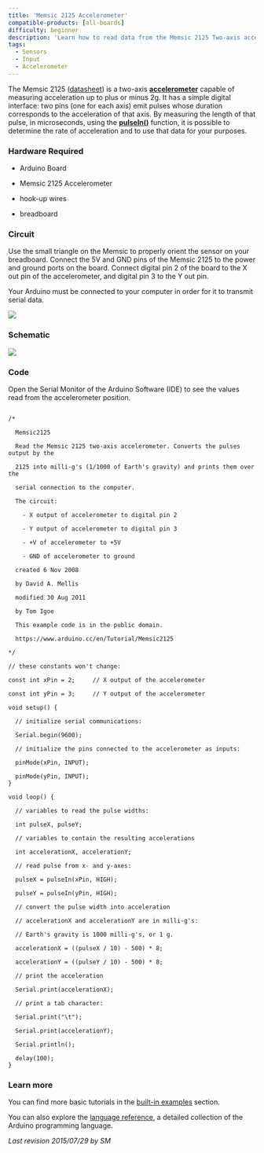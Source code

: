 ```yaml
---
title: 'Memsic 2125 Accelerometer'
compatible-products: [all-boards]
difficulty: beginner
description: 'Learn how to read data from the Memsic 2125 Two-axis accelerometer.'
tags: 
  - Sensors
  - Input 
  - Accelerometer
---
```


The Memsic 2125 ([datasheet](https://www.parallax.com/sites/default/files/downloads/28017-Memsic-MXD2125-Datasheet.pdf)) is a two-axis [**accelerometer**](http://en.wikipedia.org/wiki/Accelerometer) capable of measuring acceleration up to plus or minus 2g.  It has a simple digital interface: two pins (one for each axis) emit pulses whose duration corresponds to the acceleration of that axis. By measuring the length of that pulse, in microseconds, using the  [**pulseIn()**](https://www.arduino.cc/reference/en/language/functions/advanced-io/pulsein/) function, it is possible to determine the rate of acceleration and to use that data for your purposes.

### Hardware Required

- Arduino Board

- Memsic 2125 Accelerometer

- hook-up wires

- breadboard

### Circuit


Use the small triangle on the Memsic to properly orient the sensor on your breadboard. Connect  the 5V and GND pins of the Memsic 2125 to the power and ground ports on the board. Connect digital pin 2 of the board to the X out pin of the accelerometer, and digital pin 3 to the Y out pin.

Your Arduino must be connected to your computer in order for it to transmit serial data.


![](assets/circuit.png)


### Schematic


![](assets/schematic.png)

### Code

Open the Serial Monitor of the Arduino Software (IDE) to see the values read from the accelerometer position.

```arduino

/*

  Memsic2125

  Read the Memsic 2125 two-axis accelerometer. Converts the pulses output by the

  2125 into milli-g's (1/1000 of Earth's gravity) and prints them over the

  serial connection to the computer.

  The circuit:

    - X output of accelerometer to digital pin 2

    - Y output of accelerometer to digital pin 3

    - +V of accelerometer to +5V

    - GND of accelerometer to ground

  created 6 Nov 2008

  by David A. Mellis

  modified 30 Aug 2011

  by Tom Igoe

  This example code is in the public domain.

  https://www.arduino.cc/en/Tutorial/Memsic2125

*/

// these constants won't change:

const int xPin = 2;     // X output of the accelerometer

const int yPin = 3;     // Y output of the accelerometer

void setup() {

  // initialize serial communications:

  Serial.begin(9600);

  // initialize the pins connected to the accelerometer as inputs:

  pinMode(xPin, INPUT);

  pinMode(yPin, INPUT);
}

void loop() {

  // variables to read the pulse widths:

  int pulseX, pulseY;

  // variables to contain the resulting accelerations

  int accelerationX, accelerationY;

  // read pulse from x- and y-axes:

  pulseX = pulseIn(xPin, HIGH);

  pulseY = pulseIn(yPin, HIGH);

  // convert the pulse width into acceleration

  // accelerationX and accelerationY are in milli-g's:

  // Earth's gravity is 1000 milli-g's, or 1 g.

  accelerationX = ((pulseX / 10) - 500) * 8;

  accelerationY = ((pulseY / 10) - 500) * 8;

  // print the acceleration

  Serial.print(accelerationX);

  // print a tab character:

  Serial.print("\t");

  Serial.print(accelerationY);

  Serial.println();

  delay(100);
}
```

### Learn more

You can find more basic tutorials in the [built-in examples](/built-in-examples) section.

You can also explore the [language reference](https://www.arduino.cc/reference/en/), a detailed collection of the Arduino programming language.

*Last revision 2015/07/29 by SM*